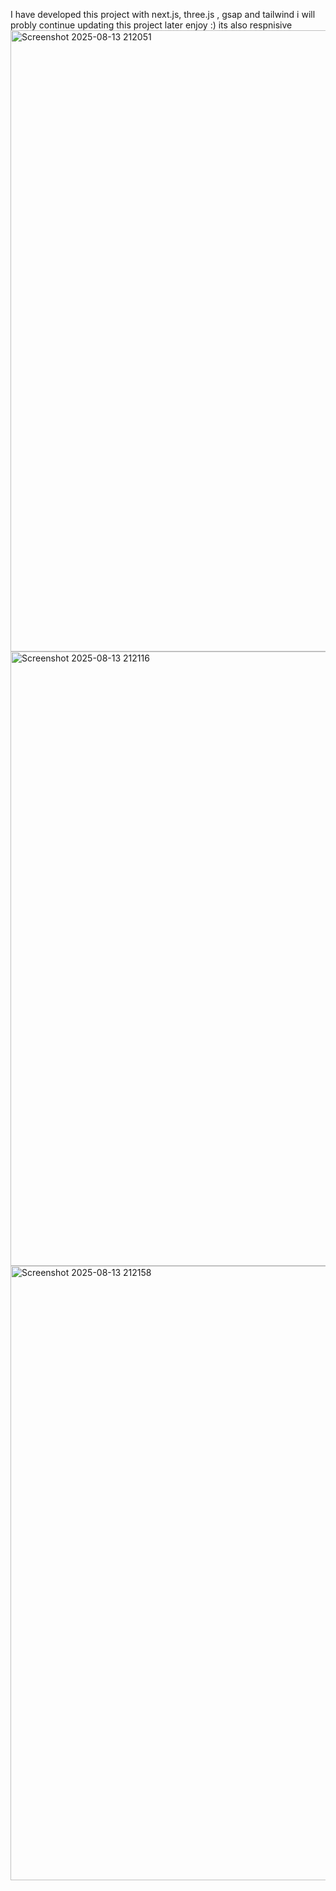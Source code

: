 I have developed this project with next.js, three.js , gsap and tailwind i will probly continue updating this project later enjoy :) its also respnisive
<img width="1882" height="994" alt="Screenshot 2025-08-13 212051" src="https://github.com/user-attachments/assets/08f7f64f-e85c-4f54-9fb8-424ca5d31324" />
<img width="1891" height="983" alt="Screenshot 2025-08-13 212116" src="https://github.com/user-attachments/assets/0b361efd-e7e4-4adf-acd5-d83b44ae292d" />
<img width="1874" height="983" alt="Screenshot 2025-08-13 212158" src="https://github.com/user-attachments/assets/fb41591f-a19e-4ce6-a2bb-542ab98e1d9f" />
